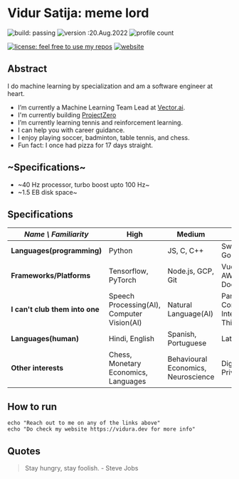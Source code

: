 # Vidur Satija: meme lord
![build: passing](https://img.shields.io/badge/build-passing-success)
![version :20.Aug.2022](https://img.shields.io/badge/version-20.Aug.2022-informational)
![profile count](https://komarev.com/ghpvc/?username=vidursatija&color=red)

[![license: feel free to use my repos](https://img.shields.io/badge/license-feel%20free%20to%20use%20my%20repos-success)](https://github.com/vidursatija)
[![website](https://img.shields.io/badge/website-informational)](https://vidura.dev)
<!-- [![~Twitter:~](https://img.shields.io/twitter/follow/?style=social)](https://twitter.com/) 
[![GitHub vidursatija](https://img.shields.io/github/followers/vidursatija?label=follow&style=social)](https://github.com/vidursatija) -->

## Abstract
I do machine learning by specialization and am a software engineer at heart.
- I’m currently a Machine Learning Team Lead at [Vector.ai](https://vector.ai).
- I'm currently building [ProjectZero](https://www.producthunt.com/posts/projectzero)
- I’m currently learning tennis and reinforcement learning.
- I can help you with career guidance.
- I enjoy playing soccer, badminton, table tennis, and chess.
- Fun fact: I once had pizza for 17 days straight.


## ~Specifications~
- ~40 Hz processor, turbo boost upto 100 Hz~
- ~1.5 EB disk space~


## Specifications
| *Name \ Familiarity* | High | Medium | Low |
| --------------- | --------------- | --------------- | ------------- |
| **Languages(programming)** | Python | JS, C, C++ | Swift, Java, Go |
| **Frameworks/Platforms** | Tensorflow, PyTorch | Node.js, GCP, Git | Vue.js, AWS, Docker |
| **I can't club them into one** | Speech Processing(AI), Computer Vision(AI) | Natural Language(AI) | Parallel Computing, Internet of Things |
| **Languages(human)** | Hindi, English | Spanish, Portuguese | Latin  |
| **Other interests** | Chess, Monetary Economics, Languages | Behavioural Economics, Neuroscience | Digital Privacy |


## How to run
```shell
echo "Reach out to me on any of the links above"
echo "Do check my website https://vidura.dev for more info"
```

## Quotes
> Stay hungry, stay foolish. - Steve Jobs
